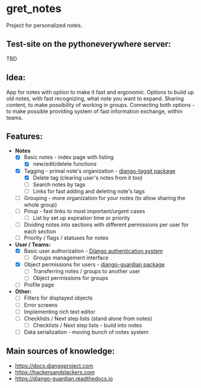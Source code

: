 # gret_notes

Project for personalized notes.

## Test-site on the pythoneverywhere server:

TBD

## Idea:

 App for notes with option to make it fast and ergonomic.
 Options to build up old notes, with fast recognizing, what note you want to expand.
 Sharing content, to make possibility of working in groups.
 Connecting both options - to make possible providing system of fast information exchange, within teams.

## Features:

* **Notes**
    * [X] Basic notes - index page with listing
        * [X] new/edit/delete functions
    * [X] Tagging - primal note's organization - [django-taggit package](https://django-taggit.readthedocs.io/en/latest/index.html)
        * [X] Delete tag (clearing user's notes from it too)
        * [ ] Search notes by tags
        * [ ] Links for fast adding and deleting note's tags
    * [ ] Grouping - more organization for your notes (to allow sharing the whole group)
    * [ ] Pinup - fast links to most important/urgent cases
        * [ ] List by set up expiration time or priority
    * [ ] Dividing notes into sections with different permissions per user for each section
    * [ ] Priority / flags / statuses for notes

* **User / Teams:**
    * [X] Basic user authorization - [Django authentication system](https://docs.djangoproject.com/en/3.0/topics/auth/default/)
        * [ ] Groups management interface
    * [X] Object permissions for users - [django-guardian package](https://django-guardian.readthedocs.io)
        * [ ] Transferring notes / groups to another user
        * [ ] Object permissions for groups
    * [ ] Profile page

* **Other:**
    * [ ] Filters for displayed objects
    * [ ] Error screens
    * [ ] Implementing rich text editor
    * [ ] Checklists / Next step lists (stand alone from notes)
        * [ ] Checklists / Next step lists - build into notes
    * [ ] Data serialization - moving bunch of notes system 

## Main sources of knowledge:

* https://docs.djangoproject.com
* https://hackersandslackers.com
* https://django-guardian.readthedocs.io
